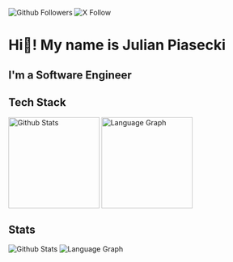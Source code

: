 ![Github Followers](https://img.shields.io/github/followers/piaseckijulian?logo=github&style=for-the-badge&color=0891b2&labelColor=1c1917)
![X Follow](https://img.shields.io/twitter/follow/piaseckijulian?logo=x&style=for-the-badge&color=0891b2&labelColor=1c1917)

# Hi👋! My name is Julian Piasecki

## I'm a Software Engineer

## Tech Stack

<div>
  <img height="180" align="center" src="https://github-readme-stats.vercel.app/api?username=piaseckijulian&show_icons=true&count_private=true&theme=nord&hide_border=true&rank_icon=github" alt="Github Stats" />
  <img height="180" align="center" src="https://github-readme-stats.vercel.app/api/top-langs?username=piaseckijulian&theme=nord&layout=compact&hide_border=true&card_width=320" alt="Language Graph" />
</div>

## Stats

![Github Stats](https://github-readme-stats.vercel.app/api?username=piaseckijulian&show_icons=true&count_private=true&theme=algolia&hide_border=true&rank_icon=github)
![Language Graph](https://github-readme-stats.vercel.app/api/top-langs?username=piaseckijulian&theme=algolia&layout=compact&hide_border=true)
